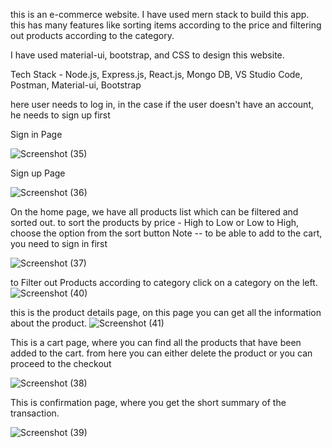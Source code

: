this is an e-commerce website. I have used mern stack to build this app. this has many features like sorting items according to the price and filtering out products according to the category.

I have used material-ui, bootstrap, and CSS to design this website.

Tech Stack - Node.js, Express.js, React.js, Mongo DB, VS Studio Code, Postman, Material-ui, Bootstrap

here user needs to log in, in the case if the user doesn't have an account, he needs to sign up first 

Sign in Page

![Screenshot (35)](https://user-images.githubusercontent.com/120046236/219943551-ce674dc4-f54d-4365-8833-54fa071dcbaf.png)

Sign up Page

![Screenshot (36)](https://user-images.githubusercontent.com/120046236/219943557-20fa7a75-8224-44ad-8e9d-36c1adec157c.png)

On the home page, we have all products list which can be filtered and sorted out.
to sort the products by price - High to Low or Low to High, choose the option from the sort button
Note -- to be able to add to the cart, you need to sign in first

![Screenshot (37)](https://user-images.githubusercontent.com/120046236/219943569-d568174f-2da7-4e14-bd88-e266e2517ce9.png)


to Filter out Products according to category click on a category on the left.
![Screenshot (40)](https://user-images.githubusercontent.com/120046236/219943619-d1a75677-c217-4777-8f0a-4594e92932c9.png)


this is the product details page, on this page you can get all the information about the product.
![Screenshot (41)](https://user-images.githubusercontent.com/120046236/219943643-aa6cc964-38ee-4009-8894-9fdea4614d8e.png)




This is a cart page, where you can find all the products that have been added to the cart. from here you can either delete the product or you can proceed to the checkout

![Screenshot (38)](https://user-images.githubusercontent.com/120046236/219943676-9918e3f8-f0ab-4b1a-a580-923719491f48.png)


This is confirmation page,  where you get the short summary of the transaction.

![Screenshot (39)](https://user-images.githubusercontent.com/120046236/219943693-247d3822-e4b3-47ad-8dfc-17e79e9dbe12.png)

